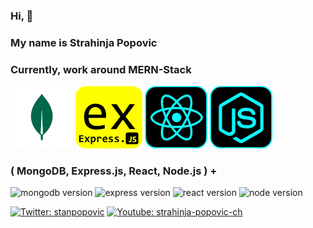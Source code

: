 ### Hi, 👋
### My name is Strahinja Popovic
### Currently, work around MERN-Stack
[<img src='./mongodb-icon.png' alt='MongoDB icon image.' height='100' />](./mongodb-icon.png)
[<img src='./expressjs-icon.png' alt='Express.js icon image.' height='100' />](./expressjs-icon.png)
[<img src='./react-icon-readme.png' alt='React icon image.' height='100' />](./react-icon-readme.png)
[<img src='./node-icon-readem.png' alt='Node.js icon image.' height='100' />](./node-icon-readem.png)
### ( MongoDB, Express.js, React, Node.js ) +
![mongodb version](https://img.shields.io/npm/v/mongodb?style=flat&logo=mongodb&label=MongoDB&color=blue) ![express version](https://img.shields.io/npm/v/express?logo=express&label=Express.js&labelColor=grey&color=blue) ![react version](https://img.shields.io/npm/v/react?logo=react&label=React) ![node version](https://img.shields.io/npm/v/node?logo=nodedotjs&label=Node.js%20RTE) 

<p align="left">
    <a href="https://twitter.com/stanpopovic"><img alt="Twitter: stanpopovic" src="https://img.shields.io/twitter/follow/stanpopovic.svg?style=social" target="_blank" /></a>
    <a href="https://www.youtube.com/@strahinja-popovic-ch"><img alt="Youtube: strahinja-popovic-ch" src="https://img.shields.io/badge/YouTube-red?&logo=youtube&style=social" target="_blank" /></a>
</p>
<!--
**strahinjapopovic/strahinjapopovic** is a ✨ _special_ ✨ repository because its `README.md` (this file) appears on your GitHub profile.

Here are some ideas to get you started:

- 🔭 I’m currently working on ...
- 🌱 I’m currently learning ...
- 👯 I’m looking to collaborate on ...
- 🤔 I’m looking for help with ...
- 💬 Ask me about ...
- 📫 How to reach me: ...
- 😄 Pronouns: ...
- ⚡ Fun fact: ...
-->
